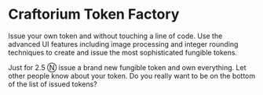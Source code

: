# Craftorium Token Factory

Issue your own token and without touching a line of code. Use the advanced UI features including image processing and integer rounding techniques to create and issue the most sophisticated fungible tokens.

Just for 2.5 Ⓝ issue a brand new fungible token and own everything. Let other people know about your token.
Do you really want to be on the bottom of the list of issued tokens?


